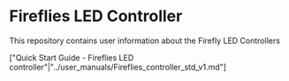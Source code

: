 # Fireflies LED Controller
This repository contains user information about the Firefly LED Controllers

["Quick Start Guide - Fireflies LED controller"|"../user_manuals/Fireflies_controller_std_v1.md"]
